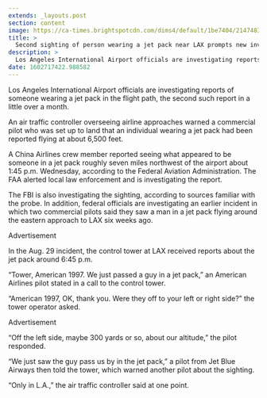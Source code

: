 ```yaml
--- 
extends: _layouts.post 
section: content 
image: https://ca-times.brightspotcdn.com/dims4/default/1be7404/2147483647/strip/true/crop/500x263+0+35/resize/1200x630!/quality/90/?url=https%3A%2F%2Fcalifornia-times-brightspot.s3.amazonaws.com%2Ff2%2F04%2Fd228ecf7e65fc12d4035f532a074%2Flat-lax-jrkkc4nc20071207130231 
title: > 
  Second sighting of person wearing a jet pack near LAX prompts new investigation 
description: > 
  Los Angeles International Airport officials are investigating reports of someone wearing a jet pack in the flight path, the second such report in a little over a month.A China Airlines crew member reported seeing what appeared to be someone in a jet pack roughly seven miles northwest of the airport about 1:45 p.m. Wednesday, according to the Federal Aviation Administration.AdvertisementIn the Aug. 29 incident, the control tower at LAX received reports about the jet pack around 6:45 p.m.“Tower, American 1997.We just passed a guy in a jet pack,” an American Airlines pilot stated in a call to the control tower.“We just saw the guy pass us by in the jet pack,” a pilot from Jet Blue Airways then told the tower, which warned another pilot about the sighting. 
date: 1602717422.988582 
--- 
```

Los Angeles International Airport officials are investigating reports of someone wearing a jet pack in the flight path, the second such report in a little over a month.

An air traffic controller overseeing airline approaches warned a commercial pilot who was set up to land that an individual wearing a jet pack had been reported flying at about 6,500 feet.

A China Airlines crew member reported seeing what appeared to be someone in a jet pack roughly seven miles northwest of the airport about 1:45 p.m. Wednesday, according to the Federal Aviation Administration. The FAA alerted local law enforcement and is investigating the report.

The FBI is also investigating the sighting, according to sources familiar with the probe. In addition, federal officials are investigating an earlier incident in which two commercial pilots said they saw a man in a jet pack flying around the eastern approach to LAX six weeks ago.

Advertisement

In the Aug. 29 incident, the control tower at LAX received reports about the jet pack around 6:45 p.m.

“Tower, American 1997. We just passed a guy in a jet pack,” an American Airlines pilot stated in a call to the control tower.

“American 1997, OK, thank you. Were they off to your left or right side?” the tower operator asked.

Advertisement

“Off the left side, maybe 300 yards or so, about our altitude,” the pilot responded.

“We just saw the guy pass us by in the jet pack,” a pilot from Jet Blue Airways then told the tower, which warned another pilot about the sighting.

“Only in L.A.,” the air traffic controller said at one point.